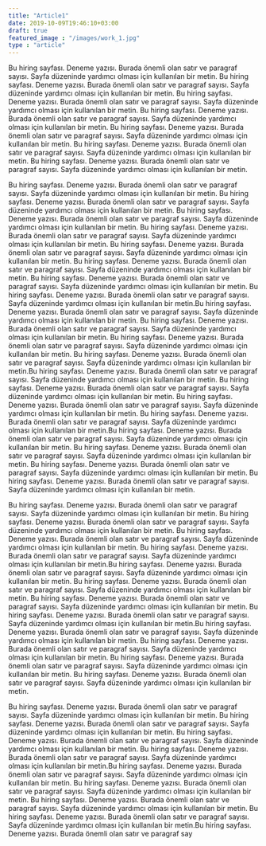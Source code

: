 ```yaml
---
title: "Article1"
date: 2019-10-09T19:46:10+03:00
draft: true
featured_image : "/images/work_1.jpg"
type : "article"
---
```

Bu hiring sayfası. Deneme yazısı. Burada önemli olan satır ve paragraf sayısı. Sayfa düzeninde yardımcı olması için kullanılan bir metin. Bu hiring sayfası. Deneme yazısı. Burada önemli olan satır ve paragraf sayısı. Sayfa düzeninde yardımcı olması için kullanılan bir metin. Bu hiring sayfası. Deneme yazısı. Burada önemli olan satır ve paragraf sayısı. Sayfa düzeninde yardımcı olması için kullanılan bir metin. Bu hiring sayfası. Deneme yazısı. Burada önemli olan satır ve paragraf sayısı. Sayfa düzeninde yardımcı olması için kullanılan bir metin. Bu hiring sayfası. Deneme yazısı. Burada önemli olan satır ve paragraf sayısı. Sayfa düzeninde yardımcı olması için kullanılan bir metin. Bu hiring sayfası. Deneme yazısı. Burada önemli olan satır ve paragraf sayısı. Sayfa düzeninde yardımcı olması için kullanılan bir metin. Bu hiring sayfası. Deneme yazısı. Burada önemli olan satır ve paragraf sayısı. Sayfa düzeninde yardımcı olması için kullanılan bir metin.

Bu hiring sayfası. Deneme yazısı. Burada önemli olan satır ve paragraf sayısı. Sayfa düzeninde yardımcı olması için kullanılan bir metin. Bu hiring sayfası. Deneme yazısı. Burada önemli olan satır ve paragraf sayısı. Sayfa düzeninde yardımcı olması için kullanılan bir metin. Bu hiring sayfası. Deneme yazısı. Burada önemli olan satır ve paragraf sayısı. Sayfa düzeninde yardımcı olması için kullanılan bir metin. Bu hiring sayfası. Deneme yazısı. Burada önemli olan satır ve paragraf sayısı. Sayfa düzeninde yardımcı olması için kullanılan bir metin. Bu hiring sayfası. Deneme yazısı. Burada önemli olan satır ve paragraf sayısı. Sayfa düzeninde yardımcı olması için kullanılan bir metin. Bu hiring sayfası. Deneme yazısı. Burada önemli olan satır ve paragraf sayısı. Sayfa düzeninde yardımcı olması için kullanılan bir metin. Bu hiring sayfası. Deneme yazısı. Burada önemli olan satır ve paragraf sayısı. Sayfa düzeninde yardımcı olması için kullanılan bir metin. Bu hiring sayfası. Deneme yazısı. Burada önemli olan satır ve paragraf sayısı. Sayfa düzeninde yardımcı olması için kullanılan bir metin.Bu hiring sayfası. Deneme yazısı. Burada önemli olan satır ve paragraf sayısı. Sayfa düzeninde yardımcı olması için kullanılan bir metin. Bu hiring sayfası. Deneme yazısı. Burada önemli olan satır ve paragraf sayısı. Sayfa düzeninde yardımcı olması için kullanılan bir metin. Bu hiring sayfası. Deneme yazısı. Burada önemli olan satır ve paragraf sayısı. Sayfa düzeninde yardımcı olması için kullanılan bir metin. Bu hiring sayfası. Deneme yazısı. Burada önemli olan satır ve paragraf sayısı. Sayfa düzeninde yardımcı olması için kullanılan bir metin.Bu hiring sayfası. Deneme yazısı. Burada önemli olan satır ve paragraf sayısı. Sayfa düzeninde yardımcı olması için kullanılan bir metin. Bu hiring sayfası. Deneme yazısı. Burada önemli olan satır ve paragraf sayısı. Sayfa düzeninde yardımcı olması için kullanılan bir metin. Bu hiring sayfası. Deneme yazısı. Burada önemli olan satır ve paragraf sayısı. Sayfa düzeninde yardımcı olması için kullanılan bir metin. Bu hiring sayfası. Deneme yazısı. Burada önemli olan satır ve paragraf sayısı. Sayfa düzeninde yardımcı olması için kullanılan bir metin.Bu hiring sayfası. Deneme yazısı. Burada önemli olan satır ve paragraf sayısı. Sayfa düzeninde yardımcı olması için kullanılan bir metin. Bu hiring sayfası. Deneme yazısı. Burada önemli olan satır ve paragraf sayısı. Sayfa düzeninde yardımcı olması için kullanılan bir metin. Bu hiring sayfası. Deneme yazısı. Burada önemli olan satır ve paragraf sayısı. Sayfa düzeninde yardımcı olması için kullanılan bir metin. Bu hiring sayfası. Deneme yazısı. Burada önemli olan satır ve paragraf sayısı. Sayfa düzeninde yardımcı olması için kullanılan bir metin.

Bu hiring sayfası. Deneme yazısı. Burada önemli olan satır ve paragraf sayısı. Sayfa düzeninde yardımcı olması için kullanılan bir metin. Bu hiring sayfası. Deneme yazısı. Burada önemli olan satır ve paragraf sayısı. Sayfa düzeninde yardımcı olması için kullanılan bir metin. Bu hiring sayfası. Deneme yazısı. Burada önemli olan satır ve paragraf sayısı. Sayfa düzeninde yardımcı olması için kullanılan bir metin. Bu hiring sayfası. Deneme yazısı. Burada önemli olan satır ve paragraf sayısı. Sayfa düzeninde yardımcı olması için kullanılan bir metin.Bu hiring sayfası. Deneme yazısı. Burada önemli olan satır ve paragraf sayısı. Sayfa düzeninde yardımcı olması için kullanılan bir metin. Bu hiring sayfası. Deneme yazısı. Burada önemli olan satır ve paragraf sayısı. Sayfa düzeninde yardımcı olması için kullanılan bir metin. Bu hiring sayfası. Deneme yazısı. Burada önemli olan satır ve paragraf sayısı. Sayfa düzeninde yardımcı olması için kullanılan bir metin. Bu hiring sayfası. Deneme yazısı. Burada önemli olan satır ve paragraf sayısı. Sayfa düzeninde yardımcı olması için kullanılan bir metin.Bu hiring sayfası. Deneme yazısı. Burada önemli olan satır ve paragraf sayısı. Sayfa düzeninde yardımcı olması için kullanılan bir metin. Bu hiring sayfası. Deneme yazısı. Burada önemli olan satır ve paragraf sayısı. Sayfa düzeninde yardımcı olması için kullanılan bir metin. Bu hiring sayfası. Deneme yazısı. Burada önemli olan satır ve paragraf sayısı. Sayfa düzeninde yardımcı olması için kullanılan bir metin. Bu hiring sayfası. Deneme yazısı. Burada önemli olan satır ve paragraf sayısı. Sayfa düzeninde yardımcı olması için kullanılan bir metin.

Bu hiring sayfası. Deneme yazısı. Burada önemli olan satır ve paragraf sayısı. Sayfa düzeninde yardımcı olması için kullanılan bir metin. Bu hiring sayfası. Deneme yazısı. Burada önemli olan satır ve paragraf sayısı. Sayfa düzeninde yardımcı olması için kullanılan bir metin. Bu hiring sayfası. Deneme yazısı. Burada önemli olan satır ve paragraf sayısı. Sayfa düzeninde yardımcı olması için kullanılan bir metin. Bu hiring sayfası. Deneme yazısı. Burada önemli olan satır ve paragraf sayısı. Sayfa düzeninde yardımcı olması için kullanılan bir metin.Bu hiring sayfası. Deneme yazısı. Burada önemli olan satır ve paragraf sayısı. Sayfa düzeninde yardımcı olması için kullanılan bir metin. Bu hiring sayfası. Deneme yazısı. Burada önemli olan satır ve paragraf sayısı. Sayfa düzeninde yardımcı olması için kullanılan bir metin. Bu hiring sayfası. Deneme yazısı. Burada önemli olan satır ve paragraf sayısı. Sayfa düzeninde yardımcı olması için kullanılan bir metin. Bu hiring sayfası. Deneme yazısı. Burada önemli olan satır ve paragraf sayısı. Sayfa düzeninde yardımcı olması için kullanılan bir metin.Bu hiring sayfası. Deneme yazısı. Burada önemli olan satır ve paragraf say
